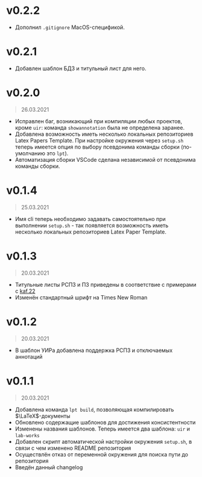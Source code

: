 # v0.2.2

- Дополнил `.gitignore` MacOS-спецификой. 

# v0.2.1

- Добавлен шаблон БДЗ и титульный лист для него.

# v0.2.0

> 26.03.2021

- Исправлен баг, возникающий при компиляции любых проектов, кроме `uir`: команда `showannotation` была не определена заранее.
- Добавлена возможность иметь несколько локальных репозиториев Latex Papers Template. При настройке окружения через `setup.sh` теперь имеется опция по выбору псевдонима команды сборки (по-умолчанию это `lpt`).
- Автоматизация сборки VSCode сделана независимой от псевдонима команды сборки.

# v0.1.4

> 25.03.2021

- Имя cli теперь необходимо задавать самостоятельно при выполнении `setup.sh` - так появляется возможность иметь несколько локальных репозиториев Latex Paper Template.

# v0.1.3

> 20.03.2021

- Титульные листы РСПЗ и ПЗ приведены в соответствие с примерами с [kaf.22](https://kaf22.ru/)
- Изменён стандартный шрифт на Times New Roman

# v0.1.2

> 20.03.2021

- В шаблон УИРа добавлена поддержка РСПЗ и отключаемых аннотаций

# v0.1.1

> 20.03.2021

- Добавлена команда `lpt build`, позволяющая компилировать $`\LaTeX`$-документы
- Обновлено содержащие шаблонов для достижения консистентности
- Изменены названия шаблонов. Теперь имеется два шаблона: `uir` и `lab-works`
- Добавлен скрипт автоматической настройки окружения `setup.sh`, в связи с чем изменено README репозитория
- Осуществлён отказ от переменной окружения для поиска пути до репозитория
- Введён данный changelog

